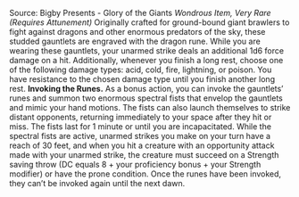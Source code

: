 Source: Bigby Presents - Glory of the Giants
*Wondrous Item, Very Rare (Requires Attunement)*
Originally crafted for ground-bound giant brawlers to fight against dragons and other enormous predators of the sky, these studded gauntlets are engraved with the dragon rune.
While you are wearing these gauntlets, your unarmed strike deals an additional 1d6 force damage on a hit. Additionally, whenever you finish a long rest, choose one of the following damage types: acid, cold, fire, lightning, or poison. You have resistance to the chosen damage type until you finish another long rest.
**Invoking the Runes.** As a bonus action, you can invoke the gauntlets’ runes and summon two enormous spectral fists that envelop the gauntlets and mimic your hand motions. The fists can also launch themselves to strike distant opponents, returning immediately to your space after they hit or miss.
The fists last for 1 minute or until you are incapacitated. While the spectral fists are active, unarmed strikes you make on your turn have a reach of 30 feet, and when you hit a creature with an opportunity attack made with your unarmed strike, the creature must succeed on a Strength saving throw (DC equals 8 + your proficiency bonus + your Strength modifier) or have the prone condition.
Once the runes have been invoked, they can’t be invoked again until the next dawn.